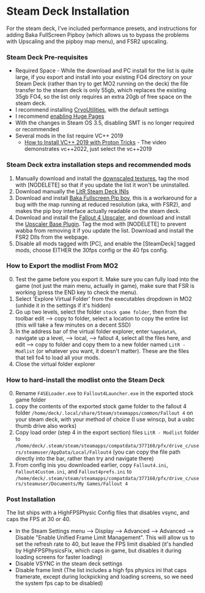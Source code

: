 # Steam Deck Installation

For the steam deck, I've included performance presets, and instructions for adding Baka FullScreen Pipboy (which allows us to bypass the problems with Upscaling and the pipboy map menu), and FSR2 upscaling.

### Steam Deck Pre-requisites
- Required Space - While the download and PC install for the list is quite large, if you export and install into your existing FO4 directory on your Steam Deck (rather than try to get MO2 running on the deck) the file transfer to the steam deck is only 55gb, which replaces the existing 35gb FO4, so the list only requires an extra 20gb of free space on the steam deck.
- I recommend installing [CryoUtilities](https://youtu.be/C9EjXYZUqUs), with the default settings
- I recommend [enabling Huge Pages](https://youtu.be/C9EjXYZUqUs?t=986)
- With the changes in Steam OS 3.5, disabling SMT is no longer required or recommended
- Several mods in the list require VC++ 2019
	* [How to Install VC++ 2019 with Proton Tricks](https://www.youtube.com/watch?v=8q2HuokqJo4) - The video demonstrates vc++2022, just select the vc++2019

### Steam Deck extra installation steps and recommended mods
1)  Manually download and install the [downscaled textures](https://www.nexusmods.com/Core/Libs/Common/Widgets/DownloadPopUp?id=291438&nmm=1&game_id=1151), tag the mod with [NODELETE] so that if you update the list it won't be uninstalled.
2) Download manually the [LitR Steam Deck INIs](https://www.nexusmods.com/Core/Libs/Common/Widgets/DownloadPopUp?id=334128&game_id=1151)
3) Download and install [Baka Fullscreen Pip boy](https://www.nexusmods.com/fallout4/mods/73560), this is a workaround for a bug with the map running at reduced resolution (aka, with FSR2), and makes the pip boy interface actually readable on the steam deck.
4) Download and install the [Fallout 4 Upscaler](https://www.nexusmods.com/fallout4/mods/68586), and download and install the [Upscaler Base Plugin](https://www.nexusmods.com/site/mods/502). Tag the mod with [NODELETE] to prevent wabba from removing it if you update the list. Download and install the FSR2 Dlls from the webpage.
5) Disable all mods tagged with [PC], and enable the [SteamDeck] tagged mods, choose EITHER the 30fps config or the 40 fps config.

### How to Export the modlist From MO2
0) Test the game before you export it. Make sure you can fully load into the game (not just the main menu, actually in game), make sure that FSR is working (press the END key to check the menu).
2) Select 'Explore Virtual Folder' from the executables dropdown in MO2 (unhide it in the settings if it's hidden)
3) Go up two levels, select the folder `stock game folder`, then from the toolbar edit --> copy to folder, select a location to copy the entire list (this will take a few minutes on a decent SSD)
4) In the address bar of the virtual folder explorer, enter `%appdata%`, navigate up a level, --> local, --> fallout 4, select all the files here, and edit --> copy to folder and copy them to a new folder named `LitR - Modlist` (or whatever you want, it doesn't matter). These are the files that tell fo4 to load all your mods.
5) Close the virtual folder explorer

### How to hard-install the modlist onto the Steam Deck
0) Rename `F4SELoader.exe` to `Fallout4Launcher.exe` in the exported stock game folder
1) copy the contents of the exported stock game folder to the fallout 4 folder `/home/deck/.local/share/Steam/steamapps/common/Fallout 4` on your steam deck, with your method of choice (I use winscp, but a usbc thumb drive also works)
2) Copy load order (step 4 in the export section) files `LitR - Modlist` folder to `/home/deck/.steam/steam/steamapps/compatdata/377160/pfx/drive_c/users/steamuser/AppData/Local/Fallout4` (you can copy the file path directly into the bar, rather than try and navigate there)
2) From config inis you downloaded earlier, copy `Fallout4.ini`, `Fallout4Custom.ini`, and `Fallout4prefs.ini` to `/home/deck/.steam/steam/steamapps/compatdata/377160/pfx/drive_c/users/steamuser/Documents/My Games/Fallout 4`

### Post Installation
The list ships with a HighFPSPhysic Config files that disables vsync, and caps the FPS at 30 or 40.
- In the Steam Settings menu --> Display --> Advanced --> Advanced --> Disable "Enable Unified Frame Limit Management". This will allow us to set the refresh rate to 40, but leave the FPS limit disabled (it's handled by HighFPSPhysicsFix, which caps in game, but disables it during loading screens for faster loading)
- Disable VSYNC in the steam deck settings
- Disable frame limit (The list includes a high fps physics ini that caps framerate, except during lockpicking and loading screens, so we need the system fps cap to be disabled)